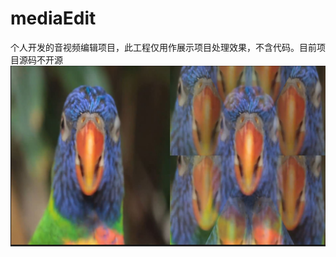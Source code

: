# mediaEdit
个人开发的音视频编辑项目，此工程仅用作展示项目处理效果，不含代码。目前项目源码不开源
![image](https://github.com/yun-hi/mediaEdit/blob/main/%E5%A4%9A%E5%88%86%E5%B9%BB%E5%BD%B1%E6%BB%A4%E9%95%9C%E6%95%88%E6%9E%9C.JPG)
